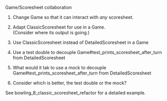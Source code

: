 Game/Scoresheet collaboration

1. Change Game so that it can interact with _any_ scoresheet.

1. Adapt ClassicScoresheet for use in a Game.    
      (Consider where its output is going.)

1. Use ClassicScoresheet instead of DetailedScoresheet in a Game

1. Use a test double to decouple Game#test_prints_scoresheet_after_turn 
     from DetailedScoresheet  

1. What would it tak to use a mock to decouple Game#test_prints_scoresheet_after_turn 
    from DetailedScoresheet  

1. Consider which is better, the test double or the mock?


See bowling_8_classic_scoresheet_refactor for a detailed example.